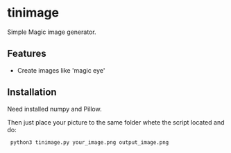 # tinimage

Simple Magic image generator.

## Features

 - Create images like 'magic eye'


## Installation

Need installed numpy and Pillow.

Then just place your picture to the same folder whete the script located and do:

```bash
 python3 tinimage.py your_image.png output_image.png 
```